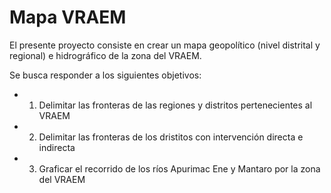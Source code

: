 # Mapa VRAEM

El presente proyecto consiste en crear un mapa geopolítico (nivel distrital y regional) e hidrográfico de la zona del VRAEM. 

Se busca responder a los siguientes objetivos:
- 1. Delimitar las fronteras de las regiones y distritos pertenecientes al VRAEM 
- 2. Delimitar las fronteras de los dristitos con intervención directa e indirecta
- 3. Graficar el recorrido de los ríos Apurimac Ene y Mantaro por la zona del VRAEM


